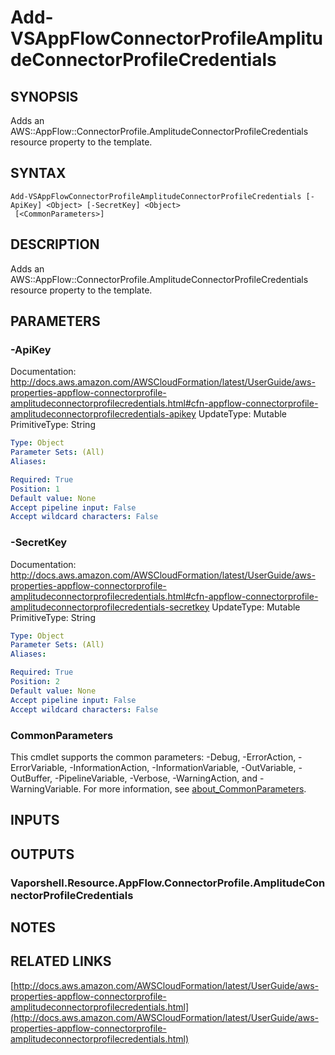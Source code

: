 # Add-VSAppFlowConnectorProfileAmplitudeConnectorProfileCredentials

## SYNOPSIS
Adds an AWS::AppFlow::ConnectorProfile.AmplitudeConnectorProfileCredentials resource property to the template.

## SYNTAX

```
Add-VSAppFlowConnectorProfileAmplitudeConnectorProfileCredentials [-ApiKey] <Object> [-SecretKey] <Object>
 [<CommonParameters>]
```

## DESCRIPTION
Adds an AWS::AppFlow::ConnectorProfile.AmplitudeConnectorProfileCredentials resource property to the template.

## PARAMETERS

### -ApiKey
Documentation: http://docs.aws.amazon.com/AWSCloudFormation/latest/UserGuide/aws-properties-appflow-connectorprofile-amplitudeconnectorprofilecredentials.html#cfn-appflow-connectorprofile-amplitudeconnectorprofilecredentials-apikey
UpdateType: Mutable
PrimitiveType: String

```yaml
Type: Object
Parameter Sets: (All)
Aliases:

Required: True
Position: 1
Default value: None
Accept pipeline input: False
Accept wildcard characters: False
```

### -SecretKey
Documentation: http://docs.aws.amazon.com/AWSCloudFormation/latest/UserGuide/aws-properties-appflow-connectorprofile-amplitudeconnectorprofilecredentials.html#cfn-appflow-connectorprofile-amplitudeconnectorprofilecredentials-secretkey
UpdateType: Mutable
PrimitiveType: String

```yaml
Type: Object
Parameter Sets: (All)
Aliases:

Required: True
Position: 2
Default value: None
Accept pipeline input: False
Accept wildcard characters: False
```

### CommonParameters
This cmdlet supports the common parameters: -Debug, -ErrorAction, -ErrorVariable, -InformationAction, -InformationVariable, -OutVariable, -OutBuffer, -PipelineVariable, -Verbose, -WarningAction, and -WarningVariable. For more information, see [about_CommonParameters](http://go.microsoft.com/fwlink/?LinkID=113216).

## INPUTS

## OUTPUTS

### Vaporshell.Resource.AppFlow.ConnectorProfile.AmplitudeConnectorProfileCredentials
## NOTES

## RELATED LINKS

[http://docs.aws.amazon.com/AWSCloudFormation/latest/UserGuide/aws-properties-appflow-connectorprofile-amplitudeconnectorprofilecredentials.html](http://docs.aws.amazon.com/AWSCloudFormation/latest/UserGuide/aws-properties-appflow-connectorprofile-amplitudeconnectorprofilecredentials.html)

